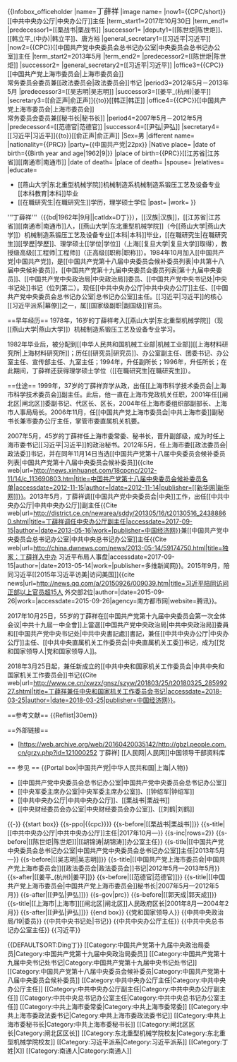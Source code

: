 {{Infobox_officeholder
|name=<BIG>丁薛祥</BIG>
|image name=
|now1={{CPC/short}}[[中共中央办公厅|中央办公厅]]主任
|term_start1=2017年10月30日
|term_end1=
|predecessor1=[[栗战书|栗战书]]
|successor1=
|deputy1=[[陈世炬|陈世炬]]、[[韩立平_(中办)|韩立平]]、唐方裕
|general_secretary1=[[习近平|习近平]]
|now2={{CPC}}[[中国共产党中央委员会总书记办公室|中央委员会总书记办公室]]主任
|term_start2=2013年5月
|term_end2=
|predecessor2=[[陈世炬|陈世炬]]
|successor2=
|general_secretary2=[[习近平|习近平]]
|office3={{CPC}}[[中国共产党上海市委员会|上海市委员会]]<br />常务委员会委员兼[[政法委员会|政法委员会]]书记
|period3=2012年5月－2013年5月
|predecessor3=[[吴志明|吴志明]]
|successor3=[[姜平_(杭州)|姜平]]
|secretary3=[[俞正声|俞正声]]{{to}}[[韩正|韩正]]
|office4={{CPC}}[[中国共产党上海市委员会|上海市委员会]]<br />常务委员会委员兼[[秘书长|秘书长]]
|period4=2007年5月－2012年5月
|predecessor4=[[范德官|范德官]]
|successor4=[[尹弘|尹弘]]
|secretary4=[[习近平|习近平]]{{to}}[[俞正声|俞正声]]
|Sex=男
|different name=
|nationality={{PRC}}
|party={{中国共产党|22px}}
|Native place=
|date of birth={{Birth year and age|1962|9|}}
|place of birth={{PRC}}[[江苏省|江苏省]][[南通市|南通市]]
|date of death=
|place of death=
|spouse=
|relatives=
|educate=
* [[燕山大学|东北重型机械学院]]机械制造系机械制造系锻压工艺及设备专业[[本科教育|本科]]毕业
* [[在職研究生|在職研究生]]学历，理学硕士学位
|past=
|work=
}}

'''丁薛祥'''（{{bd|1962年|9月||catIdx=D丁}}），[[汉族|汉族]]，[[江苏省|江苏省]][[南通市|南通市]]人，[[燕山大学|东北重型机械学院]]（今[[燕山大学|燕山大学]]）机械制造系锻压工艺及设备专业[[本科|本科]]毕业，[[在職研究生|在職研究生]][[學歷|學歷]]、理学硕士[[学位|学位]]（上海[[复旦大学|复旦大学]]取得），教授级高级[[工程师|工程师]]（正高级[[职称|职称]]）。1984年10月加入[[中国共产党|中国共产党]]，是[[中国共产党第十八届中央委员会候补委员列表|中共第十八届中央候补委员]]，[[中国共产党第十九届中央委员会委员列表|第十九届中央委员]]、[[中国共产党中央政治局|中央政治局]]委员、[[中国共产党中央书记处|中央书记处]]书记（位列第二）。现任[[中共中央办公厅|中共中央办公厅]]主任、[[中国共产党中央委员会总书记办公室|总书记办公室]]主任。[[习近平|习近平]]的核心[[习近平派系|幕僚]]之一，属[[国家级副职|副国级]]官员。

==早年经历==
1978年，16岁的丁薛祥考入[[燕山大学|东北重型机械学院]]（现[[燕山大学|燕山大学]]）机械制造系锻压工艺及设备专业学习。

1982年毕业后，被分配到[[中华人民共和国机械工业部|机械工业部]][[上海材料研究所|上海材料研究所]]；历任[[研究员|研究员]]、办公室副主任、团委书记、办公室主任、宣传部主任、九室主任；1994年，升任副所长；1996年，升任所长；在此期间，丁薛祥还获得理学硕士学位（[[在職研究生|在職研究生]]）。

==仕途==
1999年，37岁的丁薛祥弃学从政，出任[[上海市科学技术委员会|上海市科学技术委员会]]副主任。此后，他一直在上海市党政机关任职，2001年任[[闸北区|闸北区]]委副书记、代区长、区长，2004年任上海市委组织部副部长、上海市人事局局长。2006年11月，任[[中国共产党上海市委员会|中共上海市委]]副秘书长兼市委办公厅主任，掌管市委直属机关机要。

2007年5月，45岁的丁薛祥任上海市委常委、秘书长，晋升副部级，成为时任上海市委书记[[习近平|习近平]]的政治秘书。2012年5月，任上海市委[[政法委员会|政法委]]书记，并在同年11月14日当选[[中国共产党第十八届中央委员会候补委员列表|中国共产党第十八届中央委员会候补委员]]<ref name="xhw">{{cite web|url=http://news.xinhuanet.com/18cpcnc/2012-11/14/c_113690803.htm|title=中国共产党第十八届中央委员会候补委员名单|accessdate=2012-11-15|author=|date=2012-11-14|publisher=[[新华网|新华网]]}}</ref>。2013年5月，丁薛祥调[[中国共产党中央委员会|中央]]工作，出任[[中共中央办公厅|中共中央办公厅]]副主任<ref>{{Cite web|url=http://district.ce.cn/newarea/sddy/201305/16/t20130516_24388860.shtml|title=丁薛祥调任中央办公厅副主任|accessdate=2017-09-15|author=|date=2013-05-16|work=|publisher=中国经济网}}</ref>兼[[中国共产党中央委员会总书记办公室|中共中央总书记办公室]]主任<ref>{{Cite web|url=http://china.dwnews.com/news/2013-05-14/59174750.html|title=独家：丁薛祥入中办 习近平布局人事盘|accessdate=2017-09-15|author=|date=2013-05-14|work=|publisher=多维新闻网}}</ref>。2015年9月，陪同习近平[[2015年习近平访美|访问美国]]<ref>{{cite news|url=http://news.qq.com/a/20150926/009039.htm|title=习近平陪同访问正部以上官员超15人 外交部2位|author=|date=2015-09-26|work=|accessdate=2015-09-26|agency=南方都市网|website=腾讯}}</ref>。

2017年10月25日，55岁的丁薛祥在[[中国共产党第十九届中央委员会第一次全体会议|中共十九屆一中全會]]上當選[[中国共产党中央政治局|中共中央政治局]]委員和[[中国共产党中央书记处|中共中央書記處]]書記，兼任[[中共中央办公厅|中央办公厅]]主任、[[中共中央直属机关工作委员会|中央直属机关工委]]书记，成为[[党和国家领导人|党和国家领导人]]。

2018年3月25日起，兼任新成立的[[中共中央和国家机关工作委员会|中共中央和国家机关工作委员会]]书记<ref>{{Cite web|url=http://www.ce.cn/xwzx/gnsz/szyw/201803/25/t20180325_28599227.shtml|title=丁薛祥兼任中央和国家机关工作委员会书记|accessdate=2018-03-25|author=|date=2018-03-25|publisher=中国经济网}}</ref>。

==参考文献==
{{Reflist|30em}}

==外部链接==
* [https://web.archive.org/web/20160420035142/http://gbzl.people.com.cn/grzy.php?id=121000252 丁薛祥] [[人民网|人民网]]中国领导干部资料库

== 参见 ==
{{Portal box|中国共产党|中华人民共和国|上海|人物}}
* [[中国共产党中央委员会总书记办公室|中国共产党中央委员会总书记办公室]]
* [[中央军委主席办公室|中央军委主席办公室]]、[[钟绍军|钟绍军]]
* [[中共中央办公厅|中共中央办公厅]]、[[栗战书|栗战书]]
* [[中央财经委员会办公室|中央财经委员会办公室]]、[[刘鹤|刘鹤]]

{{-}}
{{start box}}
{{s-ppo|{{cpc}}}}
{{s-before|[[栗战书|栗战书]]}}
{{s-title|[[中共中央办公厅|中共中央办公厅]]主任|2017年10月—}}
{{s-inc|rows=2}}
{{s-before|[[陈世炬|陈世炬]]|[[胡锦涛|胡锦涛]]办公室主任}}
{{s-title|[[中国共产党中央委员会总书记办公室|中国共产党中央委员会总书记办公室]]主任|2013年5月—}}
{{s-before|[[吴志明|吴志明]]}}
{{s-title|[[中国共产党上海市委员会|中国共产党上海市委员会]][[政法委员会|政法委员会]]书记|2012年5月—2013年5月}}
{{s-after|[[姜平_(杭州)|姜平]]}}
{{s-before|[[范德官|范德官]]}}
{{s-title|[[中国共产党上海市委员会|中国共产党上海市委员会]]秘书长|2007年5月—2012年5月}}
{{s-after|[[尹弘|尹弘]]}}
{{s-gov|prc}}
{{s-before|[[郭天成|郭天成]]}}
{{s-title|[[上海市|上海市]][[闸北区|闸北区]]人民政府区长|2001年8月—2004年2月}}
{{s-after|[[尹弘|尹弘]]}}
{{end box}}
{{党和国家领导人}}
{{中共中央政治局/19|委员}}
{{中共中央书记处|书记}}
{{中共中央办公厅主任}}
{{中共中央总书记办公室主任}}
{{习近平}}

{{DEFAULTSORT:Ding丁}}
[[Category:中国共产党第十九届中央政治局委员|Category:中国共产党第十九届中央政治局委员]]
[[Category:中国共产党第十九届中央书记处书记|Category:中国共产党第十九届中央书记处书记]]
[[Category:中国共产党第十八届中央委员会候补委员|Category:中国共产党第十八届中央委员会候补委员]]
[[Category:中共中央办公厅主任|Category:中共中央办公厅主任]]
[[Category:中共中央办公厅副主任|Category:中共中央办公厅副主任]]
[[Category:中共中央总书记办公室主任|Category:中共中央总书记办公室主任]]
[[Category:中共上海市委常委|Category:中共上海市委常委]]
[[Category:中共上海市委政法委书记|Category:中共上海市委政法委书记]]
[[Category:中共上海市委秘书长|Category:中共上海市委秘书长]]
[[Category:闸北区区长|Category:闸北区区长]]
[[Category:东北重型机械学院校友|Category:东北重型机械学院校友]]
[[Category:习近平派系|Category:习近平派系]]
[[Category:丁姓|X]]
[[Category:南通人|Category:南通人]]